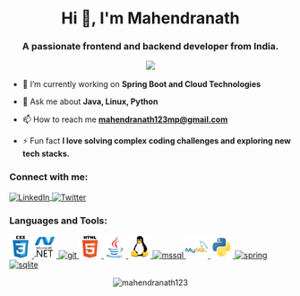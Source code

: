<h1 align="center">Hi 👋, I'm Mahendranath</h1>
<h3 align="center">A passionate frontend and backend developer from India.</h3>

<!-- GIF Placement -->
<div align="center">
  <img src="https://camo.githubusercontent.com/e0e713d114d3c6f503b32db8d72ec0d0d000b61c7f9a6dae23f9047c705baf6c/68747470733a2f2f692e696d6775722e636f6d2f4b5878306343782e676966"/>
</div>

- 🔭 I’m currently working on **Spring Boot and Cloud Technologies**

- 💬 Ask me about **Java, Linux, Python**

- 📫 How to reach me **mahendranath123mp@gmail.com**

- ⚡ Fun fact **I love solving complex coding challenges and exploring new tech stacks.**

<h3 align="left">Connect with me:</h3>
<p align="left">
  <a href="https://www.linkedin.com/in/mahendranath-undefined-8886532b1/" target="blank">
    <img align="center" src="https://www.vectorlogo.zone/logos/linkedin/linkedin-icon.svg" alt="LinkedIn" height="30" width="30" />
  </a>
  <a href="https://x.com/Mahendr46076371" target="blank">
    <img align="center" src="https://www.vectorlogo.zone/logos/twitter/twitter-icon.svg" alt="Twitter" height="30" width="30" />
  </a>
</p>

<h3 align="left">Languages and Tools:</h3>
<p align="left">
  <a href="https://www.w3schools.com/css/" target="_blank" rel="noreferrer">
    <img src="https://raw.githubusercontent.com/devicons/devicon/master/icons/css3/css3-original-wordmark.svg" alt="css3" width="40" height="40"/>
  </a> 
  <a href="https://dotnet.microsoft.com/" target="_blank" rel="noreferrer">
    <img src="https://raw.githubusercontent.com/devicons/devicon/master/icons/dot-net/dot-net-original-wordmark.svg" alt="dotnet" width="40" height="40"/>
  </a> 
  <a href="https://git-scm.com/" target="_blank" rel="noreferrer">
    <img src="https://www.vectorlogo.zone/logos/git-scm/git-scm-icon.svg" alt="git" width="40" height="40"/>
  </a>
  <a href="https://www.w3.org/html/" target="_blank" rel="noreferrer">
    <img src="https://raw.githubusercontent.com/devicons/devicon/master/icons/html5/html5-original-wordmark.svg" alt="html5" width="40" height="40"/>
  </a>
  <a href="https://www.java.com" target="_blank" rel="noreferrer">
    <img src="https://raw.githubusercontent.com/devicons/devicon/master/icons/java/java-original.svg" alt="java" width="40" height="40"/>
  </a> 
  <a href="https://www.linux.org/" target="_blank" rel="noreferrer">
    <img src="https://raw.githubusercontent.com/devicons/devicon/master/icons/linux/linux-original.svg" alt="linux" width="40" height="40"/>
  </a>
  <a href="https://www.microsoft.com/en-us/sql-server" target="_blank" rel="noreferrer">
    <img src="https://www.svgrepo.com/show/303229/microsoft-sql-server-logo.svg" alt="mssql" width="40" height="40"/>
  </a>
  <a href="https://www.mysql.com/" target="_blank" rel="noreferrer">
    <img src="https://raw.githubusercontent.com/devicons/devicon/master/icons/mysql/mysql-original-wordmark.svg" alt="mysql" width="40" height="40"/>
  </a>
  <a href="https://www.python.org" target="_blank" rel="noreferrer">
    <img src="https://raw.githubusercontent.com/devicons/devicon/master/icons/python/python-original.svg" alt="python" width="40" height="40"/>
  </a>
  <a href="https://spring.io/" target="_blank" rel="noreferrer">
    <img src="https://www.vectorlogo.zone/logos/springio/springio-icon.svg" alt="spring" width="40" height="40"/>
  </a>
  <a href="https://www.sqlite.org/" target="_blank" rel="noreferrer">
    <img src="https://www.vectorlogo.zone/logos/sqlite/sqlite-icon.svg" alt="sqlite" width="40" height="40"/>
  </a>
</p>

<p align="center">
  <img align="center" src="https://github-readme-stats.vercel.app/api/top-langs?username=mahendranath123&show_icons=true&locale=en&layout=compact" alt="mahendranath123" />
</p>
